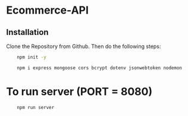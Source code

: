 # Ecommerce-API

## Installation

Clone the Repository from Github. Then do the following steps:

```bash
    npm init -y

    npm i express mongoose cors bcrypt dotenv jsonwebtoken nodemon
```
# To run server (PORT = 8080)
```bash
    npm run server
```


